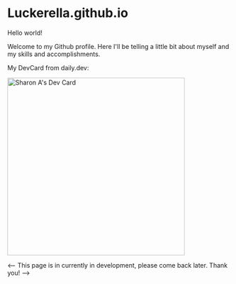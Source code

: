 # Luckerella.github.io
Hello world!

Welcome to my Github profile. Here I'll be telling a little bit about myself and my skills and accomplishments. 

My DevCard from daily.dev:

<a href="https://app.daily.dev/Luckerella"><img src="https://api.daily.dev/devcards/76368eb53aa54ddca908fdca8c414992.png?r=neb" width="400" alt="Sharon A's Dev Card"/></a>


<-- This page is in currently in development, please come back later. Thank you! -->
